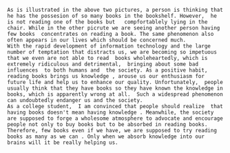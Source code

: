     As is illustrated in the above two pictures, a person is thinking that he has the possesion of so many books in the bookshelf. However,  he is not reading one of the books but   compfortablely lying in the chair. While in the other picrute we are seeing another person having few books  concentrates on reading a book. The same phenomenon also often appears in our lives which should be concerned much.
    With the rapid development of information technology and the large number of temptation that distracts us, we are becoming so impetuous that we even are not able to read  books wholeheartedly, which is extremely ridiculous and detrimental,  bringing about some bad influences  to both humans and  the society. As a positive habit, reading books brings us knowledge , arouse us our enthusiasm for future life and help us to enhance our quality. Unfortunately,  people usually think that they have books so they have known the knowledge in books, which is apparently wrong at all.  Such a widespread phenomenon can undoubtedly endanger us and the society.
    As a college student,  I am convinced that people should realize  that having books doesn't mean having knowledge . Meanwhile, the society are supposed to forge a wholesome atmosphere to advocate and encourage people not only to buy books but to be absorbed in reading books. Therefore, few books even if we have, we are supposed to try reading books as many as we can . Only when we absorb knowledge into our brains will it be really helping us.
